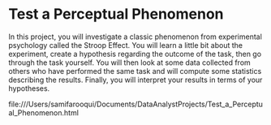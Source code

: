 # Test a Perceptual Phenomenon

In this project, you will investigate a classic phenomenon from experimental psychology called the Stroop Effect. You will learn a little bit about the experiment, create a hypothesis regarding the outcome of the task, then go through the task yourself. You will then look at some data collected from others who have performed the same task and will compute some statistics describing the results. Finally, you will interpret your results in terms of your hypotheses.

file:///Users/samifarooqui/Documents/DataAnalystProjects/Test_a_Perceptual_Phenomenon.html
